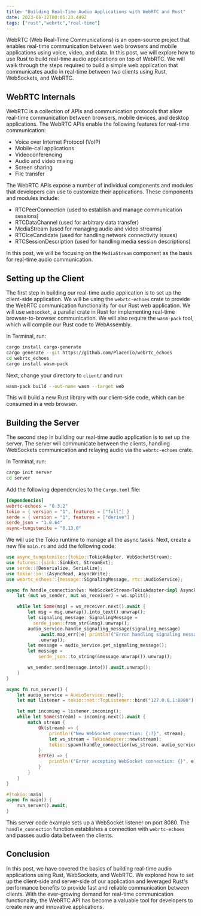 ```yaml
---
title: "Building Real-Time Audio Applications with WebRTC and Rust"
date: 2023-06-12T00:05:23.449Z
tags: ["rust","webrtc","real-time"]
---
```



WebRTC (Web Real-Time Communications) is an open-source project that enables real-time communication between web browsers and mobile applications using voice, video, and data. In this post, we will explore how to use Rust to build real-time audio applications on top of WebRTC. We will walk through the steps required to build a simple web application that communicates audio in real-time between two clients using Rust, WebSockets, and WebRTC.

## WebRTC Internals

WebRTC is a collection of APIs and communication protocols that allow real-time communication between browsers, mobile devices, and desktop applications. The WebRTC APIs enable the following features for real-time communication:

- Voice over Internet Protocol (VoIP)
- Mobile-call applications
- Videoconferencing
- Audio and video mixing
- Screen sharing
- File transfer

The WebRTC APIs expose a number of individual components and modules that developers can use to customize their applications. These components and modules include:

- RTCPeerConnection (used to establish and manage communication sessions)
- RTCDataChannel (used for arbitrary data transfer)
- MediaStream (used for managing audio and video streams)
- RTCIceCandidate (used for handling network connectivity issues)
- RTCSessionDescription (used for handling media session descriptions)

In this post, we will be focusing on the `MediaStream` component as the basis for real-time audio communication.

## Setting up the Client

The first step in building our real-time audio application is to set up the client-side application. We will be using the `webrtc-echoes` crate to provide the WebRTC communication functionality for our Rust web application. We will use `websocket`, a parallel crate in Rust for implementing real-time browser-to-browser communication. We will also require the `wasm-pack` tool, which will compile our Rust code to WebAssembly.

In Terminal, run:

```bash
cargo install cargo-generate
cargo generate --git https://github.com/Placenio/webrtc_echoes
cd webrtc_echoes
cargo install wasm-pack
```

Next, change your directory to `client/` and run:

```bash
wasm-pack build --out-name wasm --target web
```

This will build a new Rust library with our client-side code, which can be consumed in a web browser.

## Building the Server

The second step in building our real-time audio application is to set up the server. The server will communicate between the clients, handling WebSockets communication and relaying audio via the `webrtc-echoes` crate.

In Terminal, run:

```bash
cargo init server
cd server
```

Add the following dependencies to the `Cargo.toml` file:

```toml
[dependencies]
webrtc-echoes = "0.3.2"
tokio = { version = "1", features = ["full"] }
serde = { version = "1", features = ["derive"] }
serde_json = "1.0.64"
async-tungstenite = "0.13.0"
```

We will use the Tokio runtime to manage all the async tasks. Next, create a new file `main.rs` and add the following code:

```rust
use async_tungstenite::{tokio::TokioAdapter, WebSocketStream};
use futures::{sink::SinkExt, StreamExt};
use serde::{Deserialize, Serialize};
use tokio::io::{AsyncRead, AsyncWrite};
use webrtc_echoes::{message::SignalingMessage, rtc::AudioService};

async fn handle_connection(ws: WebSocketStream<TokioAdapter<impl AsyncRead + Unpin + Send>, impl AsyncWrite + Unpin + Send>, audio_service: AudioService) {
    let (mut ws_sender, mut ws_receiver) = ws.split();

    while let Some(msg) = ws_receiver.next().await {
        let msg = msg.unwrap().into_text().unwrap();
        let signaling_message: SignalingMessage =
          serde_json::from_str(&msg).unwrap();
        audio_service.handle_signaling_message(signaling_message)
            .await.map_err(|e| println!("Error handling signaling message: {}", e))
            .unwrap();
        let message = audio_service.get_signaling_message();
        let message =
            serde_json::to_string(&message.unwrap()).unwrap();

        ws_sender.send(message.into()).await.unwrap();
    }
}

async fn run_server() {
    let audio_service = AudioService::new();
    let mut listener = tokio::net::TcpListener::bind("127.0.0.1:8080").await.unwrap();

    let mut incoming = listener.incoming();
    while let Some(stream) = incoming.next().await {
        match stream {
            Ok(stream) => {
                println!("New WebSocket connection: {:?}", stream);
                let ws_stream = TokioAdapter::new(stream);
                tokio::spawn(handle_connection(ws_stream, audio_service.clone()));
            }
            Err(e) => {
                println!("Error accepting WebSocket connection: {}", e);
            }
        }
    }
}

#[tokio::main]
async fn main() {
    run_server().await;
}
```

This server code example sets up a WebSocket listener on port 8080. The `handle_connection` function establishes a connection with `webrtc-echoes` and passes audio data between the clients.

## Conclusion

In this post, we have covered the basics of building real-time audio applications using Rust, WebSockets, and WebRTC. We explored how to set up the client-side and server-side of our application and leveraged Rust's performance benefits to provide fast and reliable communication between clients. With the ever-growing demand for real-time communication functionality, the WebRTC API has become a valuable tool for developers to create new and innovative applications.